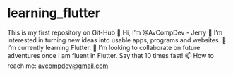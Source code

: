 # learning_flutter
This is my first repository on Git-Hub
👋 Hi, I’m @AvCompDev - Jerry
👀 I’m interested in turning new ideas into usable apps, programs and websites.
🌱 I’m currently learning Flutter.
💞️ I’m looking to collaborate on future adventures once I am fluent in Flutter. Say that 10 times fast!
📫 How to reach me:
avcompdev@gmail.com
